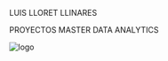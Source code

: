 LUIS LLORET LLINARES

PROYECTOS MASTER DATA ANALYTICS


![logo](https://pbs.twimg.com/profile_images/1222846251127001093/pVdYmIDl_400x400.jpg)
